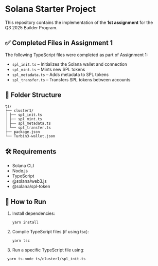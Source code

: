 # Solana Starter Project

This repository contains the implementation of the **1st assignment** for the Q3 2025 Builder Program.

## ✅ Completed Files in Assignment 1

The following TypeScript files were completed as part of Assignment 1:

- `spl_init.ts` – Initializes the Solana wallet and connection  
- `spl_mint.ts` – Mints new SPL tokens  
- `spl_metadata.ts` – Adds metadata to SPL tokens  
- `spl_transfer.ts` – Transfers SPL tokens between accounts

## 📁 Folder Structure
```
ts/
├── cluster1/
│ ├── spl_init.ts
│ ├── spl_mint.ts
│ ├── spl_metadata.ts
│ └── spl_transfer.ts
├── package.json
└── Turbin3-wallet.json
```

## 🛠️ Requirements

- Solana CLI 
- Node.js 
- TypeScript 
- @solana/web3.js 
- @solana/spl-token 

## 🚀 How to Run

1. Install dependencies:

   ```bash
   yarn install
    ```

2. Compile TypeScript files (if using tsc):

   ```bash
   yarn tsc
   ```

3. Run a specific TypeScript file using:

  ```bash
   yarn ts-node ts/cluster1/spl_init.ts
   ```
